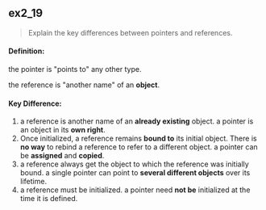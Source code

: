 ## ex2_19
>Explain the key differences between pointers and references.

#### Definition:

the pointer is "points to" any other type.

the reference is "another name" of an **object**.

#### Key Difference:

1. a reference is another name of an **already existing** object.
a pointer is an object in its **own right**.
2. Once initialized, a reference remains **bound to** its initial object.
There is **no way** to rebind a reference to refer to a different object.
a pointer can be **assigned** and **copied**.
3. a reference always get the object to which the reference was initially bound.
a single pointer can point to **several different objects** over its lifetime.
4. a reference must be initialized.
a pointer need **not be** initialized at the time it is defined.
